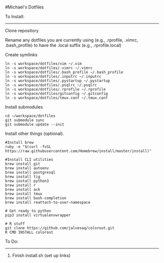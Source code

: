 #Michael's Dotfiles

To Install:
___________________

Clone repository

Rename any dotfiles you are currently using (e.g., .rprofile, .vimrc, .bash_profile) to have the .local suffix (e.g., .rprofile.local)

Create symlinks

```
ln -s workspace/dotfiles/vim ~/.vim
ln -s workspace/dotfiles/.vimrc ~/.vimrc
ln -s workspace/dotfiles/.bash_profile ~/.bash_profile
ln -s workspace/dotfiles/.inputrc ~/.inputrc
ln -s workspace/dotfiles/.pystartup ~/.pystartup
ln -s workspace/dotfiles/.psqlrc ~/.psqlrc
ln -s workspace/dotfiles/.rprofile ~/.rprofile
ln -s workspace/dotfiles/gitconfig ~/.gitconfig
ln -s workspace/dotfiles/tmux.conf ~/.tmux.conf
```

Install submodules

```
cd ~/workspace/dotfiles
git submodule sync
git submodule update --init
```

Install other things (optional).
```
#Install brew
ruby -e "$(curl -fsSL https://raw.githubusercontent.com/Homebrew/install/master/install)"

#Install CLI utilities
brew install git
brew install autoenv
brew install postgresql
brew install tig
brew install python3
brew install r
brew install ack
brew install tmux
brew install bash-completion
brew install reattach-to-user-namespace

# Get ready to python 
pip3 install virtualenvwrapper

# R stuff
git clone https://github.com/jalvesaq/colorout.git
R CMD INSTALL colorout
```



To Do:
___________________

1. Finish install.sh (set up links)
